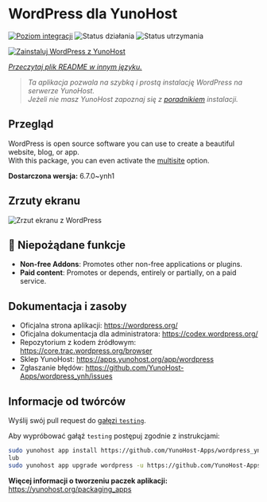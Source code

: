 <!--
To README zostało automatycznie wygenerowane przez <https://github.com/YunoHost/apps/tree/master/tools/readme_generator>
Nie powinno być ono edytowane ręcznie.
-->

# WordPress dla YunoHost

[![Poziom integracji](https://apps.yunohost.org/badge/integration/wordpress)](https://ci-apps.yunohost.org/ci/apps/wordpress/)
![Status działania](https://apps.yunohost.org/badge/state/wordpress)
![Status utrzymania](https://apps.yunohost.org/badge/maintained/wordpress)

[![Zainstaluj WordPress z YunoHost](https://install-app.yunohost.org/install-with-yunohost.svg)](https://install-app.yunohost.org/?app=wordpress)

*[Przeczytaj plik README w innym języku.](./ALL_README.md)*

> *Ta aplikacja pozwala na szybką i prostą instalację WordPress na serwerze YunoHost.*  
> *Jeżeli nie masz YunoHost zapoznaj się z [poradnikiem](https://yunohost.org/install) instalacji.*

## Przegląd

WordPress is open source software you can use to create a beautiful website, blog, or app.  
With this package, you can even activate the [multisite](https://wordpress.org/support/article/glossary/#multisite) option.


**Dostarczona wersja:** 6.7.0~ynh1

## Zrzuty ekranu

![Zrzut ekranu z WordPress](./doc/screenshots/screen-themes.png)

## :red_circle: Niepożądane funkcje

- **Non-free Addons**: Promotes other non-free applications or plugins.
- **Paid content**: Promotes or depends, entirely or partially, on a paid service.

## Dokumentacja i zasoby

- Oficjalna strona aplikacji: <https://wordpress.org/>
- Oficjalna dokumentacja dla administratora: <https://codex.wordpress.org/>
- Repozytorium z kodem źródłowym: <https://core.trac.wordpress.org/browser>
- Sklep YunoHost: <https://apps.yunohost.org/app/wordpress>
- Zgłaszanie błędów: <https://github.com/YunoHost-Apps/wordpress_ynh/issues>

## Informacje od twórców

Wyślij swój pull request do [gałęzi `testing`](https://github.com/YunoHost-Apps/wordpress_ynh/tree/testing).

Aby wypróbować gałąź `testing` postępuj zgodnie z instrukcjami:

```bash
sudo yunohost app install https://github.com/YunoHost-Apps/wordpress_ynh/tree/testing --debug
lub
sudo yunohost app upgrade wordpress -u https://github.com/YunoHost-Apps/wordpress_ynh/tree/testing --debug
```

**Więcej informacji o tworzeniu paczek aplikacji:** <https://yunohost.org/packaging_apps>
